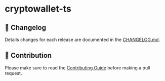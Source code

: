 # cryptowallet-ts


## :scroll: Changelog
Details changes for each release are documented in the [CHANGELOG.md](https://github.com/nshcore/cryptowallet-ts/blob/develop/CHANGELOG.md).


## :muscle: Contribution
Please make sure to read the [Contributing Guide](https://github.com/nshcore/cryptowallet-ts/blob/develop/CONTRIBUTING.md) before making a pull request.
